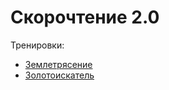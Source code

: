 # Скорочтение 2.0

Тренировки:

- [Землетрясение](./docs/earthquake.html)
- [Золотоискатель](./docs/lode_runner.html)
